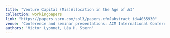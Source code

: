 ```yaml
---
title: "Venture Capital (Mis)Allocation in the Age of AI"
collection: workingpapers
link: "https://papers.ssrn.com/sol3/papers.cfm?abstract_id=4035930"
venue: 'Conference and seminar presentations: ACM International Conference on AI in Finance, University of Colorado (Boulder), 2022 GSU-RFS FinTech Conference, 2022 Private Equity Research Oxford Symposium, AI & Big Data in Finance Research Forum, NBER Summer Institute, Entrepreneurship, HEC Paris (scheduled), University of Mannheim (scheduled), Bocconi University (scheduled), 2022 Carey Finance Conference (scheduled), The University of Chicago (Booth) (scheduled)'
authors: 'Victor Lyonnet, Léa H. Stern'
---
```


